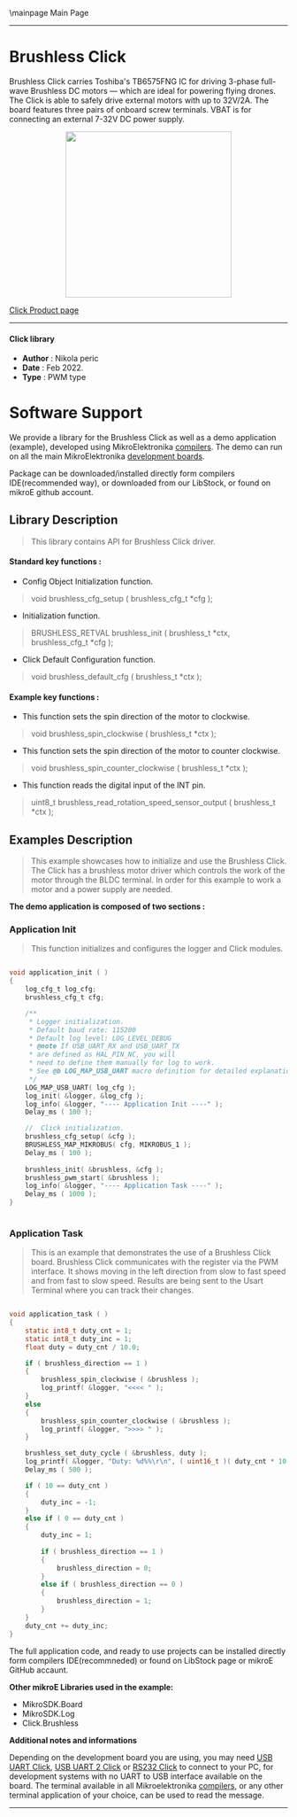 \mainpage Main Page
 
---
# Brushless Click

Brushless Click carries Toshiba's TB6575FNG IC for driving 3-phase full-wave Brushless DC motors — which are ideal for powering flying drones. The Click is able to safely drive external motors with up to 32V/2A. The board features three pairs of onboard screw terminals. VBAT is for connecting an external 7-32V DC power supply.

<p align="center">
  <img src="https://download.mikroe.com/images/click_for_ide/brushless_click.png" height=300px>
</p>

[Click Product page](https://www.mikroe.com/brushless)

---

#### Click library 

- **Author**        : Nikola peric
- **Date**          : Feb 2022.
- **Type**          : PWM type

# Software Support

We provide a library for the Brushless Click 
as well as a demo application (example), developed using MikroElektronika 
[compilers](https://shop.mikroe.com/compilers). 
The demo can run on all the main MikroElektronika [development boards](https://shop.mikroe.com/development-boards).

Package can be downloaded/installed directly form compilers IDE(recommended way), or downloaded from our LibStock, or found on mikroE github account. 

## Library Description

> This library contains API for Brushless Click driver.

#### Standard key functions :

- Config Object Initialization function.
> void brushless_cfg_setup ( brushless_cfg_t *cfg ); 
 
- Initialization function.
> BRUSHLESS_RETVAL brushless_init ( brushless_t *ctx, brushless_cfg_t *cfg );

- Click Default Configuration function.
> void brushless_default_cfg ( brushless_t *ctx );


#### Example key functions :

- This function sets the spin direction of the motor to clockwise.
> void brushless_spin_clockwise ( brushless_t *ctx );
 
- This function sets the spin direction of the motor to counter clockwise.
> void brushless_spin_counter_clockwise ( brushless_t *ctx );

- This function reads the digital input of the INT pin.
> uint8_t brushless_read_rotation_speed_sensor_output ( brushless_t *ctx );

## Examples Description

>  This example showcases how to initialize and use the Brushless Click. 
>  The Click has a brushless motor driver which controls the work 
>  of the motor through the BLDC terminal. 
>  In order for this example to work a motor and a power supply are needed.

**The demo application is composed of two sections :**

### Application Init 

> This function initializes and configures the logger and Click modules. 

```c

void application_init ( )
{
    log_cfg_t log_cfg;
    brushless_cfg_t cfg;

    /** 
     * Logger initialization.
     * Default baud rate: 115200
     * Default log level: LOG_LEVEL_DEBUG
     * @note If USB_UART_RX and USB_UART_TX 
     * are defined as HAL_PIN_NC, you will 
     * need to define them manually for log to work. 
     * See @b LOG_MAP_USB_UART macro definition for detailed explanation.
     */
    LOG_MAP_USB_UART( log_cfg );
    log_init( &logger, &log_cfg );
    log_info( &logger, "---- Application Init ----" );
    Delay_ms ( 100 );

    //  Click initialization.
    brushless_cfg_setup( &cfg );
    BRUSHLESS_MAP_MIKROBUS( cfg, MIKROBUS_1 );
    Delay_ms ( 100 );
    
    brushless_init( &brushless, &cfg );
    brushless_pwm_start( &brushless );
    log_info( &logger, "---- Application Task ----" );
    Delay_ms ( 1000 );
}
  
```

### Application Task

>  This is an example that demonstrates the use of a Brushless Click board.
>  Brushless Click communicates with the register via the PWM interface.
>  It shows moving in the left direction from slow to fast speed
>  and from fast to slow speed.
>  Results are being sent to the Usart Terminal where you can track their changes.

```c

void application_task ( )
{    
    static int8_t duty_cnt = 1;
    static int8_t duty_inc = 1;
    float duty = duty_cnt / 10.0;

    if ( brushless_direction == 1 )
    {
        brushless_spin_clockwise ( &brushless );
        log_printf( &logger, "<<<< " );
    }
    else
    {
        brushless_spin_counter_clockwise ( &brushless );
        log_printf( &logger, ">>>> " );
    }

    brushless_set_duty_cycle ( &brushless, duty );
    log_printf( &logger, "Duty: %d%%\r\n", ( uint16_t )( duty_cnt * 10 ) );
    Delay_ms ( 500 );

    if ( 10 == duty_cnt ) 
    {
        duty_inc = -1;
    }
    else if ( 0 == duty_cnt ) 
    {
        duty_inc = 1;
                
        if ( brushless_direction == 1 )
        {
            brushless_direction = 0;
        }
        else if ( brushless_direction == 0 )
        {
            brushless_direction = 1;
        }
    }
    duty_cnt += duty_inc;
}

```

The full application code, and ready to use projects can be  installed directly form compilers IDE(recommneded) or found on LibStock page or mikroE GitHub accaunt.

**Other mikroE Libraries used in the example:** 

- MikroSDK.Board
- MikroSDK.Log
- Click.Brushless

**Additional notes and informations**

Depending on the development board you are using, you may need 
[USB UART Click](https://shop.mikroe.com/usb-uart-click), 
[USB UART 2 Click](https://shop.mikroe.com/usb-uart-2-click) or 
[RS232 Click](https://shop.mikroe.com/rs232-click) to connect to your PC, for 
development systems with no UART to USB interface available on the board. The 
terminal available in all Mikroelektronika 
[compilers](https://shop.mikroe.com/compilers), or any other terminal application 
of your choice, can be used to read the message.

---
